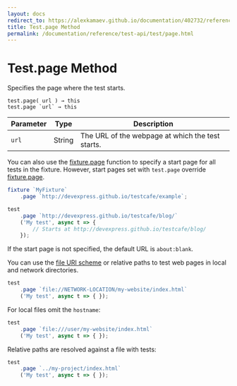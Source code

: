 ```yaml
---
layout: docs
redirect_to: https://alexkamaev.github.io/documentation/402732/reference/test-api/test/page
title: Test.page Method
permalink: /documentation/reference/test-api/test/page.html
---
```

# Test.page Method

Specifies the page where the test starts.

```text
test.page( url ) → this
test.page `url` → this
```

Parameter | Type   | Description
--------- | ------ | ------------------------------------------------
`url`     | String | The URL of the webpage at which the test starts.

You can also use the [fixture.page](../fixture/page.md) function to specify a start page for all tests in the fixture. However, start pages set with `test.page` override [fixture.page](../fixture/page.md).

```js
fixture `MyFixture`
    .page `http://devexpress.github.io/testcafe/example`;

test
    .page `http://devexpress.github.io/testcafe/blog/`
    ('My test', async t => {
        // Starts at http://devexpress.github.io/testcafe/blog/
    });
```

If the start page is not specified, the default URL is `about:blank`.

You can use the [file URI scheme](https://en.wikipedia.org/wiki/File_URI_scheme) or relative paths to test web pages in local and network directories.

```js
test
    .page `file://NETWORK-LOCATION/my-website/index.html`
    ('My test', async t => { });
```

For local files omit the `hostname`:

```js
test
    .page `file:///user/my-website/index.html`
    ('My test', async t => { });
```

Relative paths are resolved against a file with tests:

```js
test
    .page `../my-project/index.html`
    ('My test', async t => { });
```
